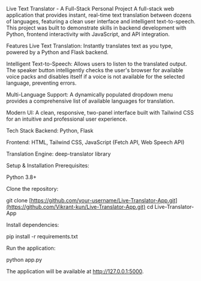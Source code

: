 Live Text Translator - A Full-Stack Personal Project
A full-stack web application that provides instant, real-time text translation between dozens of languages, featuring a clean user interface and intelligent text-to-speech. This project was built to demonstrate skills in backend development with Python, frontend interactivity with JavaScript, and API integration.

Features
Live Text Translation: Instantly translates text as you type, powered by a Python and Flask backend.

Intelligent Text-to-Speech: Allows users to listen to the translated output. The speaker button intelligently checks the user's browser for available voice packs and disables itself if a voice is not available for the selected language, preventing errors.

Multi-Language Support: A dynamically populated dropdown menu provides a comprehensive list of available languages for translation.

Modern UI: A clean, responsive, two-panel interface built with Tailwind CSS for an intuitive and professional user experience.

Tech Stack
Backend: Python, Flask

Frontend: HTML, Tailwind CSS, JavaScript (Fetch API, Web Speech API)

Translation Engine: deep-translator library

Setup & Installation
Prerequisites:

Python 3.8+

Clone the repository:

git clone [https://github.com/your-username/Live-Translator-App.git](https://github.com/Vikrant-kun/Live-Translator-App.git)
cd Live-Translator-App

Install dependencies:

pip install -r requirements.txt

Run the application:

python app.py

The application will be available at http://127.0.0.1:5000.
